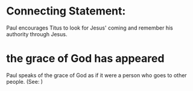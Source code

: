 
# Connecting Statement:
Paul encourages Titus to look for Jesus' coming and remember his authority through Jesus.

# the grace of God has appeared
Paul speaks of the grace of God as if it were a person who goes to other people. (See: )